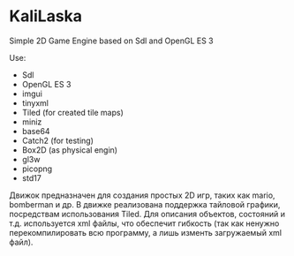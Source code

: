 # KaliLaska

Simple 2D Game Engine based on Sdl and OpenGL ES 3

Use:
  - Sdl
  - OpenGL ES 3
  - imgui
  - tinyxml
  - Tiled (for created tile maps)
  - miniz
  - base64
  - Catch2 (for testing)
  - Box2D (as physical engin)
  - gl3w
  - picopng
  - std17

Движок предназначен для создания простых 2D игр, таких как mario, bomberman и
др. В движке реализована поддержка тайловой графики, посредствам использования 
Tiled. Для описания объектов, состояний и т.д. используется xml файлы, что
обеспечит гибкость (так как ненужно перекомпилировать всю программу, а лишь
изменть загружаемый xml файл).
